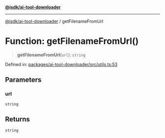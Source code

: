 [**@isdk/ai-tool-downloader**](../README.md)

***

[@isdk/ai-tool-downloader](../globals.md) / getFilenameFromUrl

# Function: getFilenameFromUrl()

> **getFilenameFromUrl**(`url`): `string`

Defined in: [packages/ai-tool-downloader/src/utils.ts:53](https://github.com/isdk/ai-tool-download.js/blob/842238d8ef64fc000a1b7d35ec42e3051ba476c6/src/utils.ts#L53)

## Parameters

### url

`string`

## Returns

`string`
